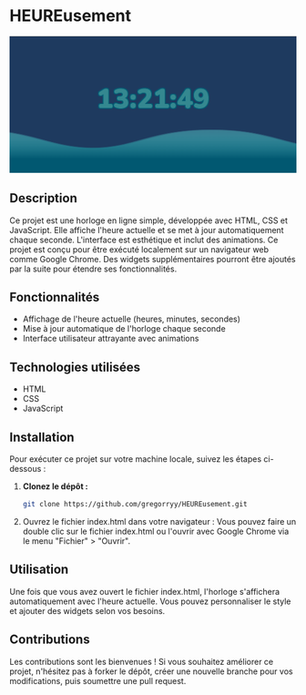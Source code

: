 # HEUREusement

![sample](HEUREusement.png)

## Description

Ce projet est une horloge en ligne simple, développée avec HTML, CSS et JavaScript. Elle affiche l'heure actuelle et se met à jour automatiquement chaque seconde. L'interface est esthétique et inclut des animations. Ce projet est conçu pour être exécuté localement sur un navigateur web comme Google Chrome. Des widgets supplémentaires pourront être ajoutés par la suite pour étendre ses fonctionnalités.

## Fonctionnalités

- Affichage de l'heure actuelle (heures, minutes, secondes)
- Mise à jour automatique de l'horloge chaque seconde
- Interface utilisateur attrayante avec animations

## Technologies utilisées

- HTML
- CSS
- JavaScript

## Installation

Pour exécuter ce projet sur votre machine locale, suivez les étapes ci-dessous :

1. **Clonez le dépôt :**

   ```bash
   git clone https://github.com/gregorryy/HEUREusement.git
   ```

2. Ouvrez le fichier index.html dans votre navigateur :
   Vous pouvez faire un double clic sur le fichier index.html ou l'ouvrir avec Google Chrome via le menu "Fichier" > "Ouvrir".

## Utilisation

Une fois que vous avez ouvert le fichier index.html, l'horloge s'affichera automatiquement avec l'heure actuelle. Vous pouvez personnaliser le style et ajouter des widgets selon vos besoins.

## Contributions

Les contributions sont les bienvenues ! Si vous souhaitez améliorer ce projet, n'hésitez pas à forker le dépôt, créer une nouvelle branche pour vos modifications, puis soumettre une pull request.
